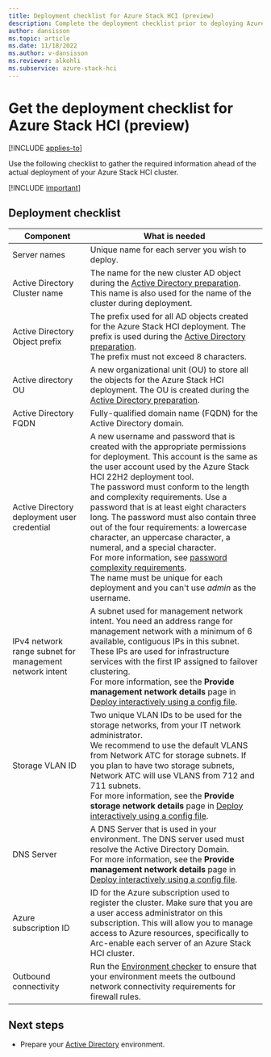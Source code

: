 ```yaml
---
title: Deployment checklist for Azure Stack HCI (preview) 
description: Complete the deployment checklist prior to deploying Azure Stack HCI (preview).
author: dansisson
ms.topic: article
ms.date: 11/18/2022
ms.author: v-dansisson
ms.reviewer: alkohli
ms.subservice: azure-stack-hci
---
```


# Get the deployment checklist for Azure Stack HCI (preview)

[!INCLUDE [applies-to](../../includes/hci-applies-to-supplemental-package.md)]

Use the following checklist to gather the required information ahead of the actual deployment of your Azure Stack HCI cluster.

[!INCLUDE [important](../../includes/hci-preview.md)]

## Deployment checklist

|Component|What is needed|
|--|--|
|Server names|Unique name for each server you wish to deploy.|
|Active Directory Cluster name|The name for the new cluster AD object during the [Active Directory preparation](./deployment-tool-active-directory.md). This name is also used for the name of the cluster during deployment.|
Active Directory Object prefix|The prefix used for all AD objects created for the Azure Stack HCI deployment. The prefix is used during the [Active Directory preparation](./deployment-tool-active-directory.md). <br> The prefix must not exceed 8 characters.|
Active directory OU|A new organizational unit (OU) to store all the objects for the Azure Stack HCI deployment. The OU is created during the [Active Directory preparation](./deployment-tool-active-directory.md).|
|Active Directory FQDN|Fully-qualified domain name (FQDN) for the Active Directory domain.|
|Active Directory deployment user credential|A new username and password that is created with the appropriate  permissions for deployment. This account is the same as the user account used by the Azure Stack HCI 22H2 deployment tool.<br>The password must conform to the length and complexity requirements. Use a password that is at least eight characters long. The password must also contain three out of the four requirements: a lowercase character, an uppercase character, a numeral, and  a special character.<br>For more information, see [password complexity requirements](/azure/active-directory-b2c/password-complexity?pivots=b2c-user-flow). <br> The name must be unique for each deployment and you can't use *admin* as the username.|
|IPv4 network range subnet for management network intent|A subnet used for management network intent. You need an address range for management network with  a minimum of 6 available, contiguous IPs in this subnet. These IPs are used for infrastructure services with the first IP assigned to failover clustering.<br> For more information, see the **Provide management network details** page in [Deploy interactively using a config file](./deployment-tool-new-file.md).|
|Storage VLAN ID|Two unique VLAN IDs to be used for the storage networks, from your IT network administrator.<br> We recommend to use the default VLANS from Network ATC for storage subnets. If you plan to have two storage subnets, Network ATC will use VLANS from 712 and 711 subnets. <br> For more information, see the **Provide storage network details** page in [Deploy interactively using a config file](./deployment-tool-new-file.md).|
|DNS Server|A DNS Server that is used in your environment. The DNS server used must resolve the Active Directory Domain. <br> For more information, see the **Provide management network details** page in [Deploy interactively using a config file](./deployment-tool-new-file.md).|
|Azure subscription ID|ID for the Azure subscription used to register the cluster. Make sure that you are a user access administrator on this subscription. This will allow you to manage access to Azure resources, specifically to Arc-enable each server of an Azure Stack HCI cluster.|
|Outbound connectivity| Run the [Environment checker](../manage/use-environment-checker.md) to ensure that your environment meets the outbound network connectivity requirements for firewall rules.|

## Next steps

- Prepare your [Active Directory](deployment-tool-active-directory.md) environment.
